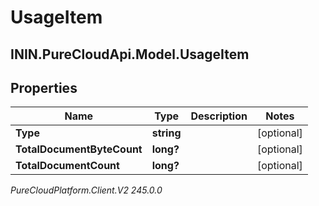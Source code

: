 # UsageItem

## ININ.PureCloudApi.Model.UsageItem

## Properties

|Name | Type | Description | Notes|
|------------ | ------------- | ------------- | -------------|
| **Type** | **string** |  | [optional] |
| **TotalDocumentByteCount** | **long?** |  | [optional] |
| **TotalDocumentCount** | **long?** |  | [optional] |



_PureCloudPlatform.Client.V2 245.0.0_
